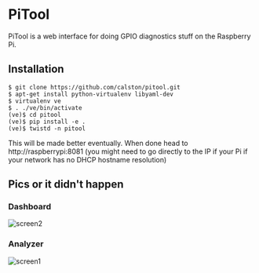 # PiTool

PiTool is a web interface for doing GPIO diagnostics stuff on the Raspberry Pi.

## Installation

```
$ git clone https://github.com/calston/pitool.git
$ apt-get install python-virtualenv libyaml-dev
$ virtualenv ve
$ . ./ve/bin/activate
(ve)$ cd pitool
(ve)$ pip install -e .
(ve)$ twistd -n pitool
```

This will be made better eventually. When done head to http://raspberrypi:8081
(you might need to go directly to the IP if your Pi if your network has no 
DHCP hostname resolution)

## Pics or it didn't happen

### Dashboard
![screen2](https://i.imgur.com/sMpmqob.png)

### Analyzer
![screen1](https://i.imgur.com/i4LVGks.png)
